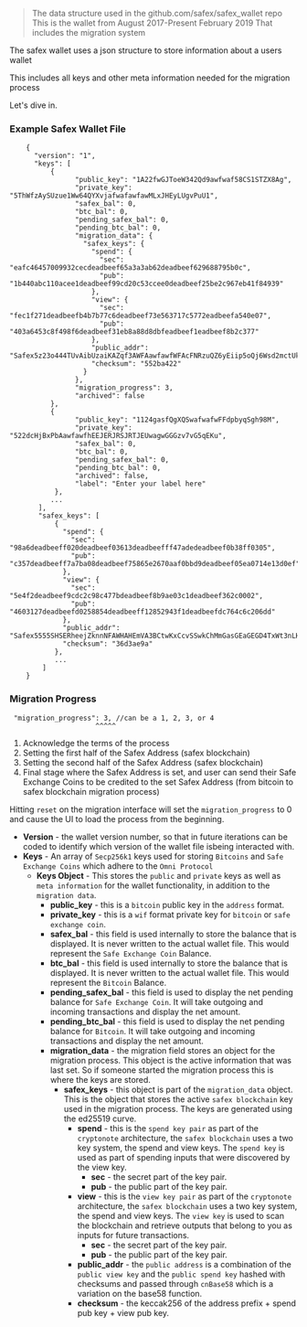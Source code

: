 > The data structure used in the github.com/safex/safex_wallet repo
> This is the wallet from August 2017-Present February 2019 
> That includes the migration system

The safex wallet uses a json structure to store information about a users wallet

This includes all keys and other meta information needed for the migration process

Let's dive in.

### Example Safex Wallet File

```
    {
      "version": "1",
      "keys": [
          {
                "public_key": "1A22fwGJToeW342Qd9awfwaf58CS1STZX8Ag",
                "private_key": "5ThWfzAySUzue1Ww64QYXvjafwafawfawMLxJHEyLUgvPuU1",
                "safex_bal": 0,
                "btc_bal": 0,
                "pending_safex_bal": 0,
                "pending_btc_bal": 0,
                "migration_data": {
                  "safex_keys": {
                    "spend": {
                      "sec": "eafc46457009932cecdeadbeef65a3a3ab62deadbeef629688795b0c",
                      "pub": "1b440abc110acee1deadbeef99cd20c53ccee0deadbeef25be2c967eb41f84939"
                    },
                    "view": {
                      "sec": "fec1f271deadbeefb4b7b77c6deadbeef73e563717c5772eadbeefa540e07",
                      "pub": "403a6453c8f498f6deadbeef31eb8a88d8dbfeadbeef1eadbeef8b2c377"
                    },
                    "public_addr": "Safex5z23o444TUvAibUzaiKAZqf3AWFAawfawfWFAcFNRzuQZ6yEiip5oQj6Wsd2mctUkQ7vSrErgn6f1b",
                    "checksum": "552ba422"
                  }
                },
                "migration_progress": 3,
                "archived": false
          },
          {
                "public_key": "1124gasfQgXQSwafwafwFFdpbyqSgh98M",
                "private_key": "522dcHjBxPbAawfawfhEEJERJRSJRTJEUwagwGGGzv7vG5qEKu",
                "safex_bal": 0,
                "btc_bal": 0,
                "pending_safex_bal": 0,
                "pending_btc_bal": 0,
                "archived": false,
                "label": "Enter your label here"
           },
          ...
       ],
       "safex_keys": [
           {
             "spend": {
               "sec": "98a6deadbeeff020deadbeef03613deadbeefff47adedeadbeef0b38ff0305",
               "pub": "c357deadbeeff7a7ba08deadbeef75865e2670aaf0bbd9deadbeef05ea0714e13d0ef"
             },
             "view": {
               "sec": "5e4f2deadbeef9cdc2c98c477bdeadbeef8b9ae03c1deadbeef362c0002",
               "pub": "4603127deadbeefd0258854deadbeeff12852943f1deadbeefdc764c6c206dd"
             },
             "public_addr": "Safex5555SHSERheejZknnNFAWHAHEmVA3BCtwKxCcvSSwkChMmGasGEaGEGD4TxWt3nLHEHSEHSEHzgRmew2nHrf89zW5Lgm3f",
             "checksum": "36d3ae9a"
           },
           ...
        ]
    }
```


### Migration Progress 

     "migration_progress": 3, //can be a 1, 2, 3, or 4
                         ^^^^^

1. Acknowledge the terms of the process
2. Setting the first half of the Safex Address (safex blockchain)
3. Setting the second half of the Safex Address (safex blockchain)
4. Final stage where the Safex Address is set, and user can send their Safe Exchange Coins to be credited to the set 
Safex Address (from bitcoin to safex blockchain migration process)

Hitting `reset` on the migration interface will set the `migration_progress` to 0 and cause the UI to load
the process from the beginning.


* **Version** - the wallet version number, so that in future iterations can be coded to identify which 
version of the wallet file isbeing interacted with.
* **Keys** - An array of `Secp256k1` keys used for storing `Bitcoins` and `Safe Exchange Coins` which 
adhere to the `Omni Protocol`
    * **Keys Object** - This stores the `public` and `private` keys as well as `meta information` for the wallet
    functionality, in addition to the `migration data`.
        * **public_key** - this is a `bitcoin` public key in the `address` format.
        * **private_key** - this is a `wif` format private key for `bitcoin` or `safe exchange coin`.
        * **safex_bal** - this field is used internally to store the balance that is displayed. 
        It is never written to the actual wallet file. This would represent the `Safe Exchange Coin` Balance.
        * **btc_bal** - this field is used internally to store the balance that is displayed. 
        It is never written to the actual wallet file. This would represent the `Bitcoin` Balance.
        * **pending_safex_bal** - this field is used to display the net pending balance for `Safe Exchange Coin`.
        It will take outgoing and incoming transactions and display the net amount.
        * **pending_btc_bal** - this field is used to display the net pending balance for `Bitcoin`.
        It will take outgoing and incoming transactions and display the net amount.
        * **migration_data** - the migration field stores an object for the migration process. This object
        is the active information that was last set. So if someone started the migration process this is
        where the keys are stored. 
            * **safex_keys** - this object is part of the `migration_data` object. This is the object that
            stores the active `safex blockchain` key used in the migration process. The keys are generated 
            using the ed25519 curve.
                * **spend** - this is the `spend key pair` as part of the `cryptonote` architecture, 
                the `safex blockchain` uses a two key system, the spend and view keys. The `spend key` 
                is used as part of spending inputs that were discovered by the view key.
                    * **sec** - the secret part of the key pair.
                    * **pub** - the public part of the key pair.
                * **view** - this is the `view key pair` as part of the `cryptonote` architecture, 
                the `safex blockchain` uses a two key system, the spend and view keys. The `view key`
                is used to scan the blockchain and retrieve outputs that belong to you as inputs for 
                future transactions.
                    * **sec** - the secret part of the key pair.
                    * **pub** - the public part of the key pair.
                * **public_addr** - the `public address` is a combination of the `public view key` and the 
                `public spend key` hashed with checksums and passed through `cnBase58` which is a variation 
                on the base58 function.
                * **checksum** - the keccak256 of the address prefix + spend pub key + view pub key.
                